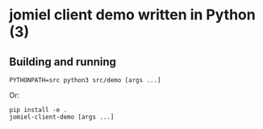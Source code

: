 # jomiel client demo written in Python (3)

## Building and running

```shell
PYTHONPATH=src python3 src/demo [args ...]
```

Or:

```shell
pip install -e .
jomiel-client-demo [args ...]
```
